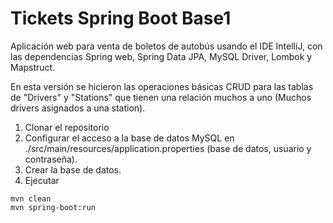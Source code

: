 # Tickets Spring Boot Base1

Aplicación web para venta de boletos de autobús usando el IDE IntelliJ, con las dependencias Spring web, Spring Data JPA, MySQL Driver, Lombok y Mapstruct.

En esta versión se hicieron las operaciones básicas CRUD para las tablas de "Drivers" y "Stations" que tienen una relación muchos a uno (Muchos drivers asignados a una station).

1. Clonar el repositorio
2. Configurar el acceso a la base de datos MySQL en ./src/main/resources/application.properties (base de datos, usuario y contraseña).
3. Crear la base de datos.
4. Ejecutar
~~~
mvn clean
mvn spring-boot:run
~~~



